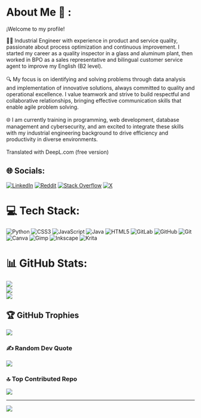 # About Me 🙌 :
¡Welcome to my profile!

👨‍💻 Industrial Engineer with experience in product and service quality, passionate about process optimization and continuous improvement. I started my career as a quality inspector in a glass and aluminum plant, then worked in BPO as a sales representative and bilingual customer service agent to improve my English (B2 level).<br><br>🔍 My focus is on identifying and solving problems through data analysis and implementation of innovative solutions, always committed to quality and operational excellence. I value teamwork and strive to build respectful and collaborative relationships, bringing effective communication skills that enable agile problem solving.<br><br>🌐 I am currently training in programming, web development, database management and cybersecurity, and am excited to integrate these skills with my industrial engineering background to drive efficiency and productivity in diverse environments.<br><br>Translated with DeepL.com (free version)


## 🌐 Socials:
[![LinkedIn](https://img.shields.io/badge/LinkedIn-%230077B5.svg?logo=linkedin&logoColor=white)](https://linkedin.com/in/www.linkedin.com/in/infmauro) [![Reddit](https://img.shields.io/badge/Reddit-%23FF4500.svg?logo=Reddit&logoColor=white)](https://reddit.com/user/u/maxinff) [![Stack Overflow](https://img.shields.io/badge/-Stackoverflow-FE7A16?logo=stack-overflow&logoColor=white)](https://stackoverflow.com/users/https://stackoverflow.com/users/28065944/mauro-infante) [![X](https://img.shields.io/badge/X-black.svg?logo=X&logoColor=white)](https://x.com/@MauFel2) 

# 💻 Tech Stack:
![Python](https://img.shields.io/badge/python-3670A0?style=flat-square&logo=python&logoColor=ffdd54) ![CSS3](https://img.shields.io/badge/css3-%231572B6.svg?style=flat-square&logo=css3&logoColor=white) ![JavaScript](https://img.shields.io/badge/javascript-%23323330.svg?style=flat-square&logo=javascript&logoColor=%23F7DF1E) ![Java](https://img.shields.io/badge/java-%23ED8B00.svg?style=flat-square&logo=openjdk&logoColor=white) ![HTML5](https://img.shields.io/badge/html5-%23E34F26.svg?style=flat-square&logo=html5&logoColor=white) ![GitLab](https://img.shields.io/badge/gitlab-%23181717.svg?style=flat-square&logo=gitlab&logoColor=white) ![GitHub](https://img.shields.io/badge/github-%23121011.svg?style=flat-square&logo=github&logoColor=white) ![Git](https://img.shields.io/badge/git-%23F05033.svg?style=flat-square&logo=git&logoColor=white) ![Canva](https://img.shields.io/badge/Canva-%2300C4CC.svg?style=flat-square&logo=Canva&logoColor=white) ![Gimp](https://img.shields.io/badge/Gimp-657D8B?style=flat-square&logo=gimp&logoColor=FFFFFF) ![Inkscape](https://img.shields.io/badge/Inkscape-e0e0e0?style=flat-square&logo=inkscape&logoColor=080A13) ![Krita](https://img.shields.io/badge/Krita-203759?style=flat-square&logo=krita&logoColor=EEF37B)
# 📊 GitHub Stats:
![](https://github-readme-stats.vercel.app/api?username=Maurux01&theme=aura&hide_border=false&include_all_commits=true&count_private=true)<br/>
![](https://github-readme-streak-stats.herokuapp.com/?user=Maurux01&theme=aura&hide_border=false)<br/>
![](https://github-readme-stats.vercel.app/api/top-langs/?username=Maurux01&theme=aura&hide_border=false&include_all_commits=true&count_private=true&layout=compact)

## 🏆 GitHub Trophies
![](https://github-profile-trophy.vercel.app/?username=Maurux01&theme=holi&no-frame=true&no-bg=false&margin-w=4)

### ✍️ Random Dev Quote
![](https://quotes-github-readme.vercel.app/api?type=vetical&theme=tokyonight)

### 🔝 Top Contributed Repo
![](https://github-contributor-stats.vercel.app/api?username=Maurux01&limit=5&theme=blue_navy&combine_all_yearly_contributions=true)

---
[![](https://visitcount.itsvg.in/api?id=Maurux01&icon=1&color=8)](https://visitcount.itsvg.in)

<!-- Proudly created with GPRM ( https://gprm.itsvg.in ) -->
